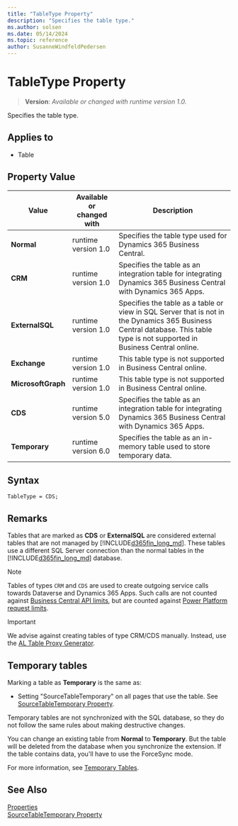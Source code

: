 ```yaml
---
title: "TableType Property"
description: "Specifies the table type."
ms.author: solsen
ms.date: 05/14/2024
ms.topic: reference
author: SusanneWindfeldPedersen
---
```

[//]: # (START>DO_NOT_EDIT)
[//]: # (IMPORTANT:Do not edit any of the content between here and the END>DO_NOT_EDIT.)
[//]: # (Any modifications should be made in the .xml files in the ModernDev repo.)
# TableType Property
> **Version**: _Available or changed with runtime version 1.0._

Specifies the table type.

## Applies to
-   Table

## Property Value

|Value|Available or changed with|Description|
|-----------|-----------|---------------------------------------|
|**Normal**|runtime version 1.0|Specifies the table type used for Dynamics 365 Business Central.|
|**CRM**|runtime version 1.0|Specifies the table as an integration table for integrating Dynamics 365 Business Central with Dynamics 365 Apps.|
|**ExternalSQL**|runtime version 1.0|Specifies the table as a table or view in SQL Server that is not in the Dynamics 365 Business Central database. This table type is not supported in Business Central online.|
|**Exchange**|runtime version 1.0|This table type is not supported in Business Central online.|
|**MicrosoftGraph**|runtime version 1.0|This table type is not supported in Business Central online.|
|**CDS**|runtime version 5.0|Specifies the table as an integration table for integrating Dynamics 365 Business Central with Dynamics 365 Apps.|
|**Temporary**|runtime version 6.0|Specifies the table as an in-memory table used to store temporary data.|

[//]: # (IMPORTANT: END>DO_NOT_EDIT)


## Syntax

```AL
TableType = CDS;
```

## Remarks

Tables that are marked as **CDS** or **ExternalSQL** are considered external tables that are not managed by [!INCLUDE[d365fin_long_md](../includes/d365fin_long_md.md)]. These tables use a different SQL Server connection than the normal tables in the [!INCLUDE[d365fin_long_md](../includes/d365fin_long_md.md)] database.

> [!NOTE]  
> Tables of types `CRM` and `CDS` are used to create outgoing service calls towards Dataverse and Dynamics 365 Apps. Such calls are not counted against [Business Central API limits](../../administration/operational-limits-online.md), but are counted against [Power Platform request limits](/power-platform/admin/api-request-limits-allocations#non-licensed-user-request-limits).

> [!IMPORTANT]  
> We advise against creating tables of type CRM/CDS manually. Instead, use the [AL Table Proxy Generator](../devenv-al-table-proxy-generator.md). 
<!-- For more information, see [Introduction to Dynamics 365 for Sales Integration Customization in Dynamics NAV](Introduction-to-Dynamics-CRM-Integration-Customization-in-Dynamics-NAV.md).  
 -->

## Temporary tables

Marking a table as **Temporary** is the same as:

- Setting "SourceTableTemporary" on all pages that use the table. See [SourceTableTemporary Property](devenv-sourcetabletemporary-property.md).  

Temporary tables are not synchronized with the SQL database, so they do not follow the same rules about making destructive changes.

You can change an existing table from **Normal** to **Temporary**. But the table will be deleted from the database when you synchronize the extension. If the table contains data, you'll have to use the ForceSync mode.

For more information, see [Temporary Tables](../devenv-temporary-tables.md).

## See Also  

[Properties](devenv-properties.md)  
[SourceTableTemporary Property](devenv-sourcetabletemporary-property.md)  